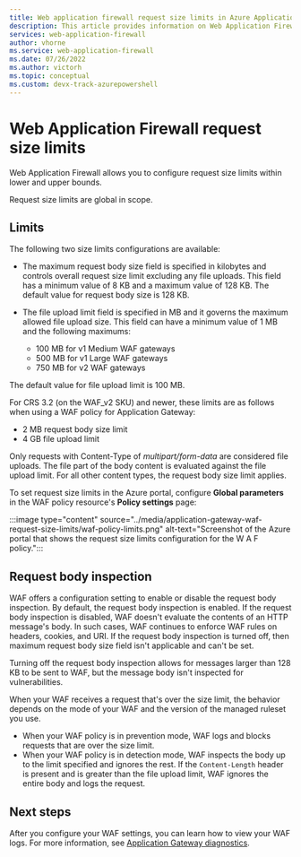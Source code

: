 ```yaml
---
title: Web application firewall request size limits in Azure Application Gateway - Azure portal
description: This article provides information on Web Application Firewall request size limits in Application Gateway with the Azure portal.
services: web-application-firewall
author: vhorne
ms.service: web-application-firewall
ms.date: 07/26/2022
ms.author: victorh
ms.topic: conceptual 
ms.custom: devx-track-azurepowershell
---
```


# Web Application Firewall request size limits

Web Application Firewall allows you to configure request size limits within lower and upper bounds.

Request size limits are global in scope.

## Limits

The following two size limits configurations are available:

- The maximum request body size field is specified in kilobytes and controls overall request size limit excluding any file uploads. This field has a minimum value of 8 KB and a maximum value of 128 KB. The default value for request body size is 128 KB.
- The file upload limit field is specified in MB and it governs the maximum allowed file upload size. This field can have a minimum value of 1 MB and the following maximums:

   - 100 MB for v1 Medium WAF gateways
   - 500 MB for v1 Large WAF gateways
   - 750 MB for v2 WAF gateways 

The default value for file upload limit is 100 MB.

For CRS 3.2 (on the WAF_v2 SKU) and newer, these limits are as follows when using a WAF policy for Application Gateway:
   
   - 2 MB request body size limit
   - 4 GB file upload limit 

Only requests with Content-Type of *multipart/form-data* are considered file uploads. The file part of the body content is evaluated against the file upload limit. For all other content types, the request body size limit applies.

To set request size limits in the Azure portal, configure **Global parameters** in the WAF policy resource's **Policy settings** page:

:::image type="content" source="../media/application-gateway-waf-request-size-limits/waf-policy-limits.png" alt-text="Screenshot of the Azure portal that shows the request size limits configuration for the W A F policy.":::

## Request body inspection

WAF offers a configuration setting to enable or disable the request body inspection. By default, the request body inspection is enabled. If the request body inspection is disabled, WAF doesn't evaluate the contents of an HTTP message's body. In such cases, WAF continues to enforce WAF rules on headers, cookies, and URI. If the request body inspection is turned off, then maximum request body size field isn't applicable and can't be set.

Turning off the request body inspection allows for messages larger than 128 KB to be sent to WAF, but the message body isn't inspected for vulnerabilities.

When your WAF receives a request that's over the size limit, the behavior depends on the mode of your WAF and the version of the managed ruleset you use.
- When your WAF policy is in prevention mode, WAF logs and blocks requests that are over the size limit.
- When your WAF policy is in detection mode, WAF inspects the body up to the limit specified and ignores the rest. If the `Content-Length` header is present and is greater than the file upload limit, WAF ignores the entire body and logs the request.

## Next steps

After you configure your WAF settings, you can learn how to view your WAF logs. For more information, see [Application Gateway diagnostics](../../application-gateway/application-gateway-diagnostics.md#diagnostic-logging).

